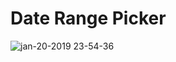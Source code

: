 # Date Range Picker

![jan-20-2019 23-54-36](https://user-images.githubusercontent.com/6871504/51446810-ee85bb00-1d0e-11e9-83de-c5a0c92d8f8a.gif)
